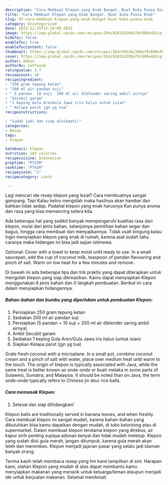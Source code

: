 ```yaml
---
description: "Cara Membuat Klepon yang Enak Banget, Buat Buka Puasa Enak"
title: "Cara Membuat Klepon yang Enak Banget, Buat Buka Puasa Enak"
slug: 97-cara-membuat-klepon-yang-enak-banget-buat-buka-puasa-enak
category: Uncategorized
date: 2022-12-25T15:18:09.583Z
image: https://img-global.cpcdn.com/recipes/2b4c9262b2308a79/680x482cq70/klepon-foto-resep-utama.jpg
hideToc: false
enableToc: true
enableTocContent: false
thumbnail: https://img-global.cpcdn.com/recipes/2b4c9262b2308a79/680x482cq70/klepon-foto-resep-utama.jpg
cover: https://img-global.cpcdn.com/recipes/2b4c9262b2308a79/680x482cq70/klepon-foto-resep-utama.jpg
author: Admin
authorAv: notfound
ratingvalue: 3.7
reviewcount: 18
recipeingredient:
- "250 gram tepung ketan"
- "200 ml air pandan suji"
- " 5 pandan  10 suji  200 ml air diblender saring ambil airnya"
- "Secubit garam"
- "1 keping Gula ArenGula Jawa iris halus untuk isian"
- " Kelapa parut jgn yg tua"
recipeinstructions:

- "Sudah jadi dan siap dinikmati!"
categories:
- Resep
tags:
- klepon

katakunci: klepon 
nutrition: 183 calories
recipecuisine: Indonesian
preptime: "PT25M"
cooktime: "PT41M"
recipeyield: "3"
recipecategory: Lunch

---
```



Lagi mencari ide resep klepon yang lezat? Cara membuatnya sangat gampang. Tapi Kalau keliru mengolah maka hasilnya akan hambar dan bahkan tidak sedap. Padahal klepon yang enak harusnya Kan punya aroma dan rasa yang bisa memancing selera kita.


Ada beberapa hal yang sedikit banyak mempengaruhi kualitas rasa dari klepon, mulai dari jenis bahan, selanjutnya pemilihan bahan segar dan bagus, hingga cara membuat dan menyajikannya. Tidak usah bingung kalau ingin menyiapkan klepon yang enak di rumah, karena asal sudah tahu caranya maka hidangan ini bisa jadi sajian istimewa.

Optional: Cover with a towel to keep moist until ready to use. In a small saucepan, add the cup of coconut milk, teaspoon of pandan flavouring and pinch of salt. Warm on low heat for a few minutes and remove.


Di bawah ini ada beberapa tips dan trik praktis yang dapat diterapkan untuk mengolah klepon yang siap dikreasikan. Kamu dapat menyiapkan Klepon menggunakan 6 jenis bahan dan 0 langkah pembuatan. Berikut ini cara dalam menyiapkan hidangannya.

<!--inarticleads1-->

##### Bahan-bahan dan bumbu yang diperlukan untuk pembuatan Klepon:

1. Persiapkan 250 gram tepung ketan
1. Sediakan 200 ml air pandan suji
1. Persiapkan  (5 pandan + 10 suji + 200 ml air diblender saring ambil airnya)
1. Ambil Secubit garam
1. Sediakan 1 keping Gula Aren/Gula Jawa iris halus (untuk isian)
1. Siapkan  Kelapa parut (jgn yg tua)


Grate fresh coconut with a microplane. In a small pot, combine coconut cream and a pinch of salt with water, place over medium heat until warm to the touch. The origin of klepon is typically associated with Java, while the same treat is better known as onde-onde or buah melaka in some parts of Sulawesi, Sumatra, and Malaysia. It should be noted than on Java, the term onde-onde typically refers to Chinese jin deui rice balls. 

<!--inarticleads2-->

##### Cara memasak Klepon:


1. Selesai dan siap dihidangkan!

Klepon balls are traditionally served in banana leaves, and when freshly. Cara membuat klepon ini sangat mudah, karena bahan-bahan yang dibutuhkan bisa kamu dapatkan dengan mudah, di toko kelontong atau di supermarket. Dalam membuat klepon terutama klepon yang direbus, air kapur sirih penting supaya adonan kenyal dan tidak mudah meletup. Klepon yang sudah diisi gula merah, jangan ditumpuk, karena gula merah akan leleh dan merembes. Klepon menjadi jajanan pasar yang selalu jadi idaman banyak orang. 

Terima kasih telah membaca resep yang tim kami tampilkan di sini. Harapan kami, olahan Klepon yang mudah di atas dapat membantu kamu menyiapkan makanan yang menarik untuk keluarga/teman ataupun menjadi ide untuk berjualan makanan. Selamat menikmati
